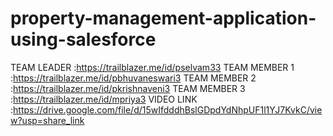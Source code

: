 # property-management-application-using-salesforce
TEAM LEADER   :https://trailblazer.me/id/pselvam33
TEAM MEMBER 1 :https://trailblazer.me/id/pbhuvaneswari3
TEAM MEMBER 2 :https://trailblazer.me/id/pkrishnaveni3
TEAM MEMBER 3 :https://trailblazer.me/id/mpriya3
VIDEO LINK    :https://drive.google.com/file/d/15wIfdddhBslGDpdYdNhpUF1l1YJ7KvkC/view?usp=share_link

